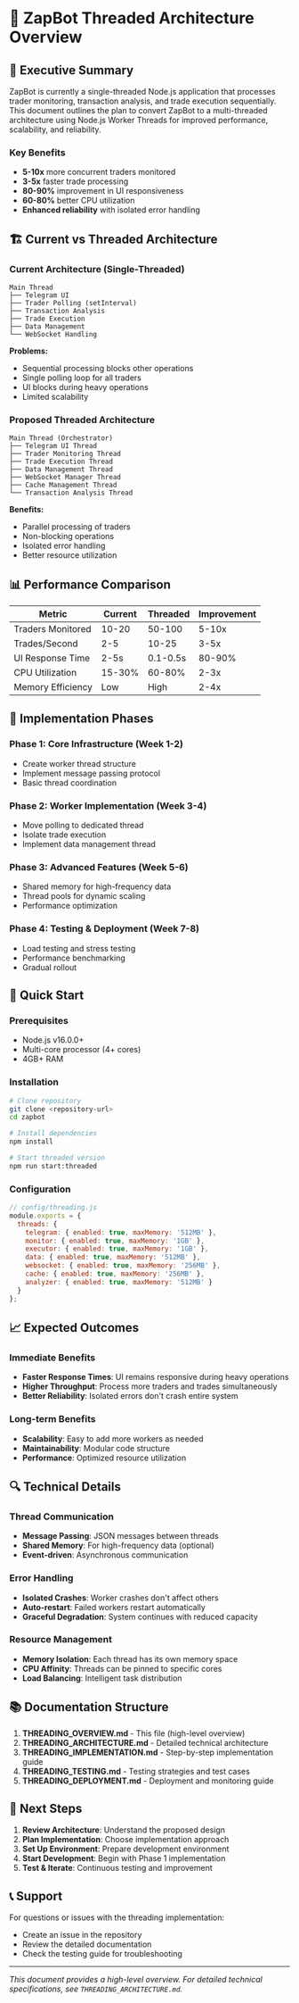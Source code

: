 # 🧵 ZapBot Threaded Architecture Overview

## 🎯 Executive Summary

ZapBot is currently a single-threaded Node.js application that processes trader monitoring, transaction analysis, and trade execution sequentially. This document outlines the plan to convert ZapBot to a multi-threaded architecture using Node.js Worker Threads for improved performance, scalability, and reliability.

### Key Benefits
- **5-10x** more concurrent traders monitored
- **3-5x** faster trade processing
- **80-90%** improvement in UI responsiveness
- **60-80%** better CPU utilization
- **Enhanced reliability** with isolated error handling

## 🏗️ Current vs Threaded Architecture

### Current Architecture (Single-Threaded)
```
Main Thread
├── Telegram UI
├── Trader Polling (setInterval)
├── Transaction Analysis
├── Trade Execution
├── Data Management
└── WebSocket Handling
```

**Problems:**
- Sequential processing blocks other operations
- Single polling loop for all traders
- UI blocks during heavy operations
- Limited scalability

### Proposed Threaded Architecture
```
Main Thread (Orchestrator)
├── Telegram UI Thread
├── Trader Monitoring Thread
├── Trade Execution Thread
├── Data Management Thread
├── WebSocket Manager Thread
├── Cache Management Thread
└── Transaction Analysis Thread
```

**Benefits:**
- Parallel processing of traders
- Non-blocking operations
- Isolated error handling
- Better resource utilization

## 📊 Performance Comparison

| Metric | Current | Threaded | Improvement |
|--------|---------|----------|-------------|
| Traders Monitored | 10-20 | 50-100 | 5-10x |
| Trades/Second | 2-5 | 10-25 | 3-5x |
| UI Response Time | 2-5s | 0.1-0.5s | 80-90% |
| CPU Utilization | 15-30% | 60-80% | 2-3x |
| Memory Efficiency | Low | High | 2-4x |

## 🔧 Implementation Phases

### Phase 1: Core Infrastructure (Week 1-2)
- Create worker thread structure
- Implement message passing protocol
- Basic thread coordination

### Phase 2: Worker Implementation (Week 3-4)
- Move polling to dedicated thread
- Isolate trade execution
- Implement data management thread

### Phase 3: Advanced Features (Week 5-6)
- Shared memory for high-frequency data
- Thread pools for dynamic scaling
- Performance optimization

### Phase 4: Testing & Deployment (Week 7-8)
- Load testing and stress testing
- Performance benchmarking
- Gradual rollout

## 🚀 Quick Start

### Prerequisites
- Node.js v16.0.0+
- Multi-core processor (4+ cores)
- 4GB+ RAM

### Installation
```bash
# Clone repository
git clone <repository-url>
cd zapbot

# Install dependencies
npm install

# Start threaded version
npm run start:threaded
```

### Configuration
```javascript
// config/threading.js
module.exports = {
  threads: {
    telegram: { enabled: true, maxMemory: '512MB' },
    monitor: { enabled: true, maxMemory: '1GB' },
    executor: { enabled: true, maxMemory: '1GB' },
    data: { enabled: true, maxMemory: '512MB' },
    websocket: { enabled: true, maxMemory: '256MB' },
    cache: { enabled: true, maxMemory: '256MB' },
    analyzer: { enabled: true, maxMemory: '512MB' }
  }
};
```

## 📈 Expected Outcomes

### Immediate Benefits
- **Faster Response Times**: UI remains responsive during heavy operations
- **Higher Throughput**: Process more traders and trades simultaneously
- **Better Reliability**: Isolated errors don't crash entire system

### Long-term Benefits
- **Scalability**: Easy to add more workers as needed
- **Maintainability**: Modular code structure
- **Performance**: Optimized resource utilization

## 🔍 Technical Details

### Thread Communication
- **Message Passing**: JSON messages between threads
- **Shared Memory**: For high-frequency data (optional)
- **Event-driven**: Asynchronous communication

### Error Handling
- **Isolated Crashes**: Worker crashes don't affect others
- **Auto-restart**: Failed workers restart automatically
- **Graceful Degradation**: System continues with reduced capacity

### Resource Management
- **Memory Isolation**: Each thread has its own memory space
- **CPU Affinity**: Threads can be pinned to specific cores
- **Load Balancing**: Intelligent task distribution

## 📚 Documentation Structure

1. **THREADING_OVERVIEW.md** - This file (high-level overview)
2. **THREADING_ARCHITECTURE.md** - Detailed technical architecture
3. **THREADING_IMPLEMENTATION.md** - Step-by-step implementation guide
4. **THREADING_TESTING.md** - Testing strategies and test cases
5. **THREADING_DEPLOYMENT.md** - Deployment and monitoring guide

## 🎯 Next Steps

1. **Review Architecture**: Understand the proposed design
2. **Plan Implementation**: Choose implementation approach
3. **Set Up Environment**: Prepare development environment
4. **Start Development**: Begin with Phase 1 implementation
5. **Test & Iterate**: Continuous testing and improvement

## 📞 Support

For questions or issues with the threading implementation:
- Create an issue in the repository
- Review the detailed documentation
- Check the testing guide for troubleshooting

---

*This document provides a high-level overview. For detailed technical specifications, see `THREADING_ARCHITECTURE.md`.*
